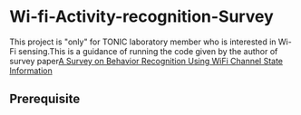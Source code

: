 # Wi-fi-Activity-recognition-Survey
This project is "only" for TONIC laboratory member who is interested in Wi-Fi sensing.This is a guidance of running the code given by the author of survey paper<a href="https://doi.org/10.1109/MCOM.2017.1700082">A Survey on Behavior Recognition Using WiFi Channel State Information</a>
<br/>

## Prerequisite

